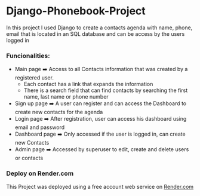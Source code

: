 # Django-Phonebook-Project
 In this project I used Django to create a contacts agenda with name, phone, email that is located in an SQL database and can be access by the users logged in

### Funcionalities:
 * Main page :arrow_right: Access to all Contacts information that was created by a registered user. 
   - Each contact has a link that expands the information
   - There is a search field that can find contacts by searching the first name, last name or phone number
 * Sign up page :arrow_right: A user can register and can access the Dashboard to create new contacts for the agenda 
 * Login page :arrow_right: After registration, user can access his dashboard using email and password
 * Dashboard page :arrow_right: Only accessed if the user is logged in, can create new Contacts
 * Admin page :arrow_right: Accessed by superuser to edit, create and delete users or contacts
 
### Deploy on Render.com
 This Project was deployed using a free account web service on [Render.com](https://agenda-django.onrender.com/)
